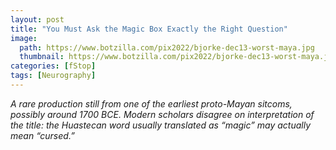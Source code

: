 ```yaml
---
layout: post
title: "You Must Ask the Magic Box Exactly the Right Question"
image:
  path: https://www.botzilla.com/pix2022/bjorke-dec13-worst-maya.jpg
  thumbnail: https://www.botzilla.com/pix2022/bjorke-dec13-worst-maya.jpg
categories: [fStop]
tags: [Neurography]
---
```


<i>A rare production still from one of the earliest proto-Mayan sitcoms, possibly around 1700 BCE. Modern scholars disagree on interpretation of the title: the Huastecan word usually translated as “magic” may actually mean “cursed.”</i>

